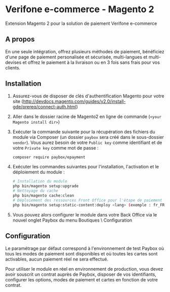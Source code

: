 # Verifone e-commerce - Magento 2

Extension Magento 2 pour la solution de paiement Verifone e-commerce

## A propos

En une seule intégration, offrez plusieurs méthodes de paiement, bénéficiez d'une page de paiement personalisée et sécurisée, multi-langues et multi-devises et offrez le paiement à la livraison ou en 3 fois sans frais pour vos clients.

## Installation

1. Assurez-vous de disposer de clés d'authentification Magento pour votre site (http://devdocs.magento.com/guides/v2.0/install-gde/prereq/connect-auth.html)

2. Aller dans le dossier racine de Magento2 en ligne de commande (`<your Magento install dir>`)

3. Exécuter la commande suivante pour la récupération des fichiers du module via Composer (un dossier `paybox` sera créé dans le sous-dossier `vendor`). Vous aurez besoin de votre `Public key` comme identifiant et de votre `Private key` comme mot de passe :

    ```sh
	composer require paybox/epayment
    ```

4. Exécuter les commandes suivantes pour l'installation, l'activation et le déploiement du module :

    ```sh
    # Installation du module
    php bin/magento setup:upgrade
    # Nettoyage du cache
    php bin/magento cache:clean
    # Déploiement des ressources Front Office pour l'étape de paiement du tunnel de commande pour chaque langue du site (l'option <lang> est une liste séparée par des espaces de codes langue au format ISO-636, la liste est disponible en lançant la commande php bin/magento info:language:list)
    php bin/magento setup:static-content:deploy <lang> (exemple : fr_FR)
    ```

5. Vous pouvez alors configurer le module dans votre Back Office via le nouvel onglet Paybox du menu Boutiques \ Configuration

## Configuration

Le paramétrage par défaut correspond à l'environnement de test Paybox où tous les modes de paiement sont disponibles et où toutes les cartes sont activables, aucun paiement réel ne sera effectué.

Pour utiliser le module en réel en environnement de production, vous devez avoir souscrit un contrat auprès de Paybox, disposer de vos identifiants, configurer les options, modes de paiement et cartes en fonction de votre contrat.